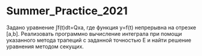 # Summer_Practice_2021
Задано уравнение ∫f(t)dt=Qxa, где функция y=f(t) непрерывна на отрезке [a,b].
Реализовать программно вычисление интеграла при помощи указанного метода трапеций с заданной точностью E и найти решение уравнения методом секущих.
